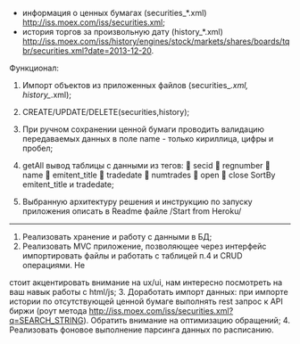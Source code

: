 - информация о ценных бумагах (securities_*.xml)
    http://iss.moex.com/iss/securities.xml;
- история торгов за произвольную дату (history_*.xml)
    http://iss.moex.com/iss/history/engines/stock/markets/shares/boards/tqbr/securities.xml?date=2013-12-20.


Функционал:
1. Импорт объектов из приложенных файлов (securities_*.xml, history_*.xml);
2. CREATE/UPDATE/DELETE(securities,history);
3. При ручном сохранении ценной бумаги проводить валидацию передаваемых
данных в поле name - только кириллица, цифры и пробел;
4. getAll вывод таблицы с данными из тегов:
 secid
 regnumber
 name
 emitent_title
 tradedate
 numtrades
 open
 close
SortBy emitent_title и tradedate;

5. Выбранную архитектуру решения и инструкцию по запуску приложения
описать в Readme файле /Start from Heroku/
***
1. Реализовать хранение и работу с данными в БД;
2. Реализовать MVC приложение, позволяющее через интерфейс
импортировать файлы и работать с таблицей п.4 и CRUD операциями. Не

стоит акцентировать внимание на ux/ui, нам интересно посмотреть на ваш
навык работы с html/js;
3. Доработать импорт данных: при импорте истории по отсутствующей ценной
бумаге выполнять rest запрос к API биржи (роут метода
http://iss.moex.com/iss/securities.xml?q=SEARCH_STRING). Обратить
внимание на оптимизацию обращений;
4. Реализовать фоновое выполнение парсинга данных по расписанию.